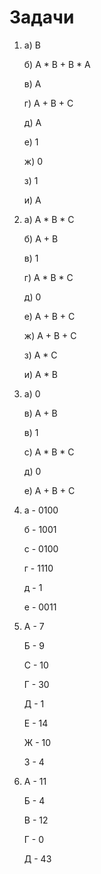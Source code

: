 # Задачи
1.  а) B

    б) A * B + B * A

    в) A

    г) A + B + C

    д) A

    е) 1

    ж) 0

    з) 1

    и) A
    
2.  а) A * B * C

    б) A + B

    в) 1

    г) A * B * C

    д) 0

    е) A + B + C

    ж) A + B + C

    з) A * C

    и) A * B

3.  а) 0

    в) A + B

    в) 1

    с) A * B * C

    д) 0

    е) A + B + C

4.  a - 0100

    б - 1001

    с - 0100

    г - 1110

    д - 1

    е - 0011
5.  A - 7

    Б - 9

    C - 10

    Г - 30

    Д - 1

    Е - 14

    Ж - 10
  
    З - 4
6.  А - 11

    Б - 4

    В - 12

    Г - 0

    Д - 43
